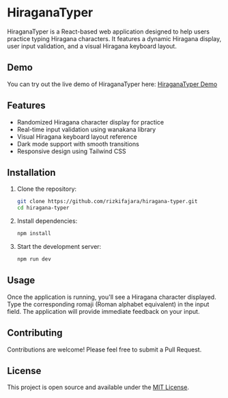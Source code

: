 # HiraganaTyper

HiraganaTyper is a React-based web application designed to help users practice typing Hiragana characters. It features a dynamic Hiragana display, user input validation, and a visual Hiragana keyboard layout.

## Demo

You can try out the live demo of HiraganaTyper here: [HiraganaTyper Demo](https://hiragana-typer.vercel.app/)

## Features

- Randomized Hiragana character display for practice
- Real-time input validation using wanakana library
- Visual Hiragana keyboard layout reference
- Dark mode support with smooth transitions
- Responsive design using Tailwind CSS


## Installation

1. Clone the repository:
   ```bash
   git clone https://github.com/rizkifajara/hiragana-typer.git
   cd hiragana-typer
   ```

2. Install dependencies:
   ```bash
   npm install
   ```

3. Start the development server:
   ```bash
   npm run dev
   ```

## Usage

Once the application is running, you'll see a Hiragana character displayed. Type the corresponding romaji (Roman alphabet equivalent) in the input field. The application will provide immediate feedback on your input.

## Contributing

Contributions are welcome! Please feel free to submit a Pull Request.

## License

This project is open source and available under the [MIT License](LICENSE).